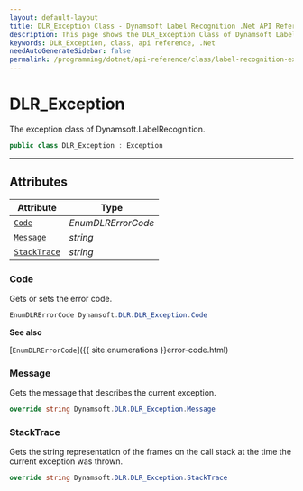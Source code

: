 ```yaml
---
layout: default-layout
title: DLR_Exception Class - Dynamsoft Label Recognition .Net API Reference
description: This page shows the DLR_Exception Class of Dynamsoft Label Recognition for .Net SDK.
keywords: DLR_Exception, class, api reference, .Net
needAutoGenerateSidebar: false
permalink: /programming/dotnet/api-reference/class/label-recognition-exception.html
---
```



# DLR_Exception
The exception class of Dynamsoft.LabelRecognition.

```csharp
public class DLR_Exception : Exception
```  

---

## Attributes
  
| Attribute | Type |
|---------- | ----------- | 
| [`Code`](#code) | *EnumDLRErrorCode* |
| [`Message`](#message) | *string* | 
| [`StackTrace`](#stacktrace) | *string* |
  
  
### Code
Gets or sets the error code. 

```csharp
EnumDLRErrorCode Dynamsoft.DLR.DLR_Exception.Code
```  
**See also**

[`EnumDLRErrorCode`]({{ site.enumerations }}error-code.html)    

### Message
Gets the message that describes the current exception. 

```csharp
override string Dynamsoft.DLR.DLR_Exception.Message
```  

### StackTrace
Gets the string representation of the frames on the call stack at the time the current exception was thrown. 

```csharp
override string Dynamsoft.DLR.DLR_Exception.StackTrace
```  

